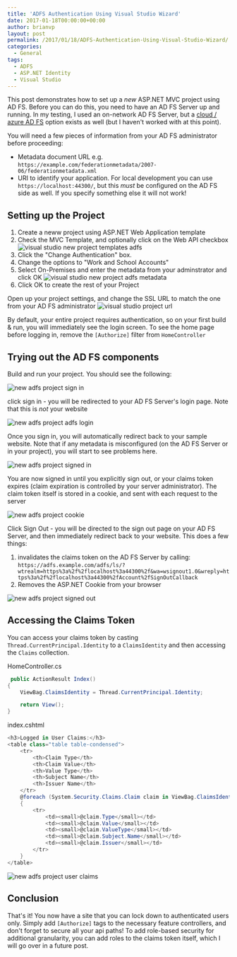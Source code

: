 ```yaml
---
title: 'ADFS Authentication Using Visual Studio Wizard'
date: 2017-01-18T00:00:00+00:00
author: brianvp
layout: post
permalink: /2017/01/18/ADFS-Authentication-Using-Visual-Studio-Wizard/
categories:
  - General
tags:
  - ADFS
  - ASP.NET Identity
  - Visual Studio
---
```


This post demonstrates how to set up a *new* ASP.NET MVC project using AD FS. Before you can do this, you need to have an AD FS Server up and running.  In my testing, I used an on-network AD FS Server, but a [cloud / azure AD FS](https://docs.microsoft.com/en-us/azure/active-directory/connect/active-directory-aadconnect-azure-adfs) option exists as well (but I haven't worked with at this point).

You will need a few pieces of information from your AD FS administrator before proceeding:

- Metadata document URL e.g. `https://example.com/federationmetadata/2007-06/federationmetadata.xml`
- URI to identify your application.  For local development you can use `https://localhost:44300/`, but this *must* be configured on the AD FS side as well.  If you specify something else it will not work!

## Setting up the Project

1. Create a neww project using ASP.NET Web Application template
2. Check the MVC Template, and optionally click on the Web API checkbox
![visual studio new project templates adfs](/assets/visual_studio_new_project_templates_adfs.png)
3. Click the "Change Authentication" box. 
4. Change the options to "Work and School Accounts"
5. Select On-Premises and enter the metadata from your adminstrator and click OK
![visual studio new project adfs metadata](/assets/visual_studio_new_project_adfs_metadata.png)
6. Click OK to create the rest of your Project

Open up your project settings, and change the SSL URL to match the one from your AD FS administrator
![visual studio project url](/assets/visual_studio_project_url.png)

By default, your entire project requires authentication, so on your first build & run, you will immediately see the login screen.  To see the home page before logging in, remove the `[Authorize]` filter from `HomeController`

## Trying out the AD FS components

Build and run your project. You should see the following:

![new adfs project sign in](/assets/new_adfs_project_sign_in.png)

click sign in - you will be redirected to your AD FS Server's login page.  Note that this is *not* your website

![new adfs project adfs login](/assets/new_adfs_project_adfs_login.png)

Once you sign in, you will automatically redirect back to your sample website. Note that if any metadata is misconfigured (on the AD FS Server or in your project), you will start to see problems here. 

![new adfs project signed in](/assets/new_adfs_project_signed_in.png)

You are now signed in until you explicitly sign out, or your claims token expires (claim expiration is controlled by your server administrator). The claim token itself is stored in a cookie, and sent with each request to the server

![new adfs project cookie](/assets/new_adfs_project_cookie.png) 

Click Sign Out - you will be directed to the sign out page on your AD FS Server, and then immediately redirect back to your website.  This does a few things:

1. invalidates the claims token on the AD FS Server by calling: `https://adfs.example.com/adfs/ls/?wtrealm=https%3a%2f%2flocalhost%3a44300%2f&wa=wsignout1.0&wreply=https%3a%2f%2flocalhost%3a44300%2fAccount%2fSignOutCallback`
2. Removes the ASP.NET Cookie from your browser

![new adfs project signed out](/assets/new_adfs_project_signed_out.png)

## Accessing the Claims Token

You can access your claims token by casting `Thread.CurrentPrincipal.Identity` to a `ClaimsIdentity` and then accessing the `Claims` collection.

HomeController.cs

```csharp
 public ActionResult Index()
{
    ViewBag.ClaimsIdentity = Thread.CurrentPrincipal.Identity;

    return View();
}
```

index.cshtml
```csharp
<h3>Logged in User Claims:</h3>
<table class="table table-condensed">
    <tr>
        <th>Claim Type</th>
        <th>Claim Value</th>
        <th>Value Type</th>
        <th>Subject Name</th>
        <th>Issuer Name</th>
    </tr>
    @foreach (System.Security.Claims.Claim claim in ViewBag.ClaimsIdentity.Claims)
    {
        <tr>
            <td><small>@claim.Type</small></td>
            <td><small>@claim.Value</small></td>
            <td><small>@claim.ValueType</small></td>
            <td><small>@claim.Subject.Name</small></td>
            <td><small>@claim.Issuer</small></td>
        </tr>
    }
</table>
```

![new adfs project user claims](/assets/new_adfs_project_user_claims.png)

## Conclusion

That's it! You now have a site that you can lock down to authenticated users only. Simply add `[Authorize]` tags to the necessary feature controllers, and don't forget to secure all your api paths! To add role-based security for additional granularity, you can add roles to the claims token itself, which I will go over in a future post.